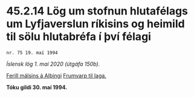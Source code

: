 # 45.2.14 Lög um stofnun hlutafélags um Lyfjaverslun ríkisins og heimild til sölu hlutabréfa í því félagi

`nr. 75 19. maí 1994`

_Íslensk lög 1. maí 2020 (útgáfa 150b)._

[Ferill málsins á Alþingi](https://www.althingi.is/thingstorf/thingmalalistar-eftir-thingum/ferill/?ltg=117&mnr=121)
[Frumvarp til laga.](https://www.althingi.is/altext/117/s/0126.html)

**Tóku gildi 30. maí 1994.**

